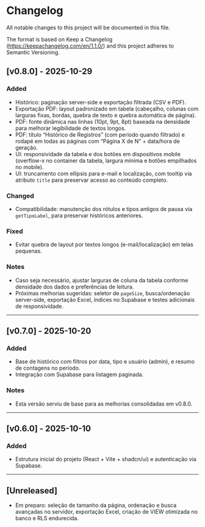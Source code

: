 # Changelog

All notable changes to this project will be documented in this file.

The format is based on Keep a Changelog (https://keepachangelog.com/en/1.1.0/) and this project adheres to Semantic Versioning.

## [v0.8.0] - 2025-10-29

### Added
- Histórico: paginação server-side e exportação filtrada (CSV e PDF).
- Exportação PDF: layout padronizado em tabela (cabeçalho, colunas com larguras fixas, bordas, quebra de texto e quebra automática de página).
- PDF: fonte dinâmica nas linhas (10pt, 9pt, 8pt) baseada na densidade para melhorar legibilidade de textos longos.
- PDF: título “Histórico de Registros” (com período quando filtrado) e rodapé em todas as páginas com “Página X de N” + data/hora de geração.
- UI: responsividade da tabela e dos botões em dispositivos mobile (overflow-x no container da tabela, largura mínima e botões empilhados no mobile).
- UI: truncamento com ellipsis para e-mail e localização, com tooltip via atributo `title` para preservar acesso ao conteúdo completo.

### Changed
- Compatibilidade: manutenção dos rótulos e tipos antigos de pausa via `getTipoLabel`, para preservar históricos anteriores.

### Fixed
- Evitar quebra de layout por textos longos (e-mail/localização) em telas pequenas.

### Notes
- Caso seja necessário, ajustar larguras de coluna da tabela conforme densidade dos dados e preferências de leitura.
- Próximas melhorias sugeridas: seletor de `pageSize`, busca/ordenação server-side, exportação Excel, índices no Supabase e testes adicionais de responsividade.

---

## [v0.7.0] - 2025-10-20
### Added
- Base de histórico com filtros por data, tipo e usuário (admin), e resumo de contagens no período.
- Integração com Supabase para listagem paginada.

### Notes
- Esta versão serviu de base para as melhorias consolidadas em v0.8.0.

---

## [v0.6.0] - 2025-10-10
### Added
- Estrutura inicial do projeto (React + Vite + shadcn/ui) e autenticação via Supabase.

---

## [Unreleased]
- Em preparo: seleção de tamanho da página, ordenação e busca avançadas no servidor, exportação Excel, criação de VIEW otimizada no banco e RLS endurecida.